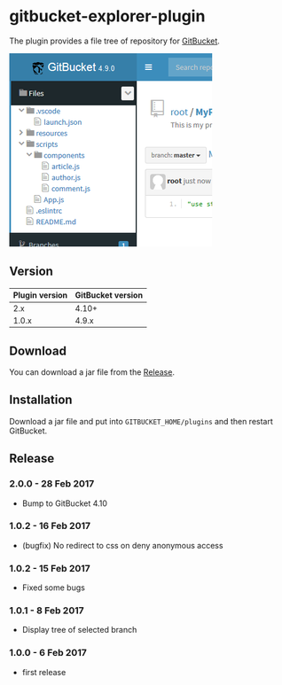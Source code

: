 gitbucket-explorer-plugin
===

The plugin provides a file tree of repository for [GitBucket](https://github.com/gitbucket/gitbucket).

![screenshot](screenshot.png)

Version
---

Plugin version|GitBucket version
:---|:---
2.x| 4.10+
1.0.x|4.9.x

Download
---

You can download a jar file from the [Release](https://github.com/tomoki1207/gitbucket-explorer-plugin/releases).

Installation
---

Download a jar file and put into `GITBUCKET_HOME/plugins` and then restart GitBucket.

Release
---

### 2.0.0 - 28 Feb 2017

- Bump to GitBucket 4.10

### 1.0.2 - 16 Feb 2017

- (bugfix) No redirect to css on deny anonymous access

### 1.0.2 - 15 Feb 2017

- Fixed some bugs

### 1.0.1 - 8 Feb 2017

- Display tree of selected branch

### 1.0.0 - 6 Feb 2017

- first release